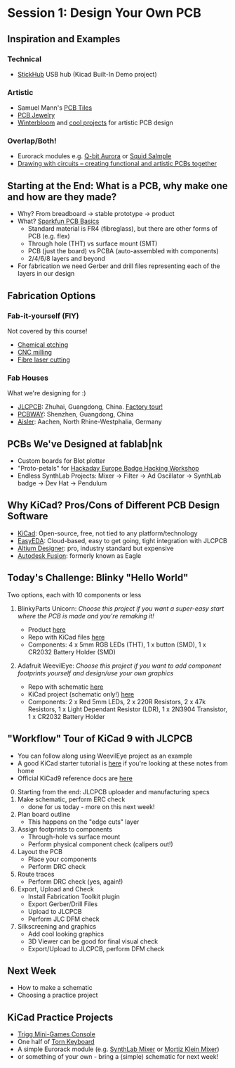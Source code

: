 # Session 1: Design Your Own PCB


## Inspiration and Examples

### Technical
- [StickHub](https://github.com/rbtsco/StickHub) USB hub (Kicad Built-In Demo project)

### Artistic
- Samuel Mann's [PCB Tiles](https://www.instagram.com/samzmann/#)
- [PCB Jewelry](https://learn.adafruit.com/making-pcb-art-with-gingerbread-and-kicad/) 
- [Winterbloom](https://gingerbread.wntr.dev/) and [cool projects](https://speak.wntr.dev/) for artistic PCB design

### Overlap/Both!
- Eurorack modules e.g. [Q-bit Aurora](https://www.qubitelectronix.com/shop/p/aurora) or [Squid Salmple](https://busycircuits.com/alm022/)
- [Drawing with circuits – creating functional and artistic PCBs together](https://media.ccc.de/v/38c3-drawing-with-circuits-creating-functional-and-artistic-pcbs-together)

## Starting at the End: What is a PCB, why make one and how are they made?
- Why? From breadboard -> stable prototype -> product
- What? [Sparkfun PCB Basics](https://learn.sparkfun.com/tutorials/pcb-basics/all)
	- Standard material is FR4 (fibreglass), but there are other forms of PCB (e.g. flex)
	- Through hole (THT) vs surface mount (SMT)
	- PCB (just the board) vs PCBA (auto-assembled with components)
	- 2/4/6/8 layers and beyond
- For fabrication we need Gerber and drill files representing each of the layers in our design

## Fabrication Options

### Fab-it-yourself (FIY)
Not covered by this course!
- [Chemical etching](https://www.youtube.com/watch?v=tWnfnt2rNO0)
- [CNC milling](https://www.youtube.com/watch?v=TBB32mKpizs)
- [Fibre laser cutting](https://hackaday.com/2025/01/05/perfecting-20-minute-pcbs-with-laser/)

### Fab Houses
What we're designing for :)
- [JLCPCB](https://jlcpcb.com/): Zhuhai, Guangdong, China. [Factory tour!](https://www.youtube.com/watch?v=jTBOSob5MLg)
- [PCBWAY](https://www.pcbway.com/): Shenzhen, Guangdong, China
- [Aisler](https://aisler.net/en): Aachen, North Rhine-Westphalia, Germany

## PCBs We've Designed at fablab|nk
- Custom boards for Blot plotter
- "Proto-petals" for [Hackaday Europe Badge Hacking Workshop](https://hackaday.io/europe2025)
- Endless SynthLab Projects: Mixer -> Filter -> Ad Oscillator -> SynthLab badge -> Dev Hat -> Pendulum

## Why KiCad? Pros/Cons of Different PCB Design Software
- [KiCad](https://www.kicad.org/): Open-source, free, not tied to any platform/technology
- [EasyEDA](https://easyeda.com/): Cloud-based, easy to get going, tight integration with JLCPCB
- [Altium Designer](https://www.altium.com/altium-designer): pro, industry standard but expensive
- [Autodesk Fusion](https://www.autodesk.com/products/fusion-360/electronics-engineer): formerly known as Eagle

## Today's Challenge: Blinky "Hello World"

Two options, each with 10 components or less

1. BlinkyParts Unicorn:
_Choose this project if you want a super-easy start where the PCB is made and you're remaking it!_
	- Product [here](https://shop.blinkyparts.com/en/detail/2be126ff15944653973e8ab5393be2b1)
	- Repo with KiCad files [here](https://github.com/blinkyparts/unicorn)
	- Components: 4 x 5mm RGB LEDs (THT), 1 x button (SMD), 1 x CR2032 Battery Holder (SMD)

2. Adafruit WeevilEye:
_Choose this project if you want to add component footprints yourself and design/use your own graphics_
	- Repo with schematic [here](https://github.com/Binary-Kitchen/SolderingTutorial/tree/master/WeevilEye)
	- KiCad project (schematic only!) [here](https://github.com/fablabnk/PCB-SummerSchool/tree/main/WeevilEyeMod)
	- Components: 2 x Red 5mm LEDs, 2 x 220R Resistors, 2 x 47k Resistors, 1 x Light Dependant Resistor (LDR), 1 x 2N3904 Transistor, 1 x CR2032 Battery Holder

## "Workflow" Tour of KiCad 9 with JLCPCB

- You can follow along using WeevilEye project as an example
- A good KiCad starter tutorial is [here](https://solder.hackclub.com/tutorial) if you're looking at these notes from home
- Official KiCad9 reference docs are [here](https://docs.kicad.org/9.0/en/kicad/kicad.html)

0. Starting from the end: JLCPCB uploader and manufacturing specs
1. Make schematic, perform ERC check
	- done for us today - more on this next week!
2. Plan board outline
	- This happens on the "edge cuts" layer
3. Assign footprints to components
	- Through-hole vs surface mount
	- Perform physical component check (calipers out!)
4. Layout the PCB
	- Place your components
	- Perform DRC check
5. Route traces
	- Perform DRC check (yes, again!)
6. Export, Upload and Check
	- Install Fabrication Toolkit plugin
	- Export Gerber/Drill Files
	- Upload to JLCPCB
	- Perform JLC DFM check
7. Silkscreening and graphics
	- Add cool looking graphics
	- 3D Viewer can be good for final visual check
	- Export/Upload to JLCPCB, perform DFM check

## Next Week

- How to make a schematic
- Choosing a practice project

## KiCad Practice Projects
- [Trigg Mini-Games Console](https://github.com/fablabnk/trigg/tree/main/hardware/mainboard_PCB/kicad)
- One half of [Torn Keyboard](https://github.com/fablabnk/torn/tree/master/torn_left) 
- A simple Eurorack module (e.g. [SynthLab Mixer](https://github.com/fablabnk/HagiwoMixer) or [Mortiz Klein Mixer](https://www.ericasynths.lv/shop/diy-kits-1/edu-diy-mixer/))
- or something of your own - bring a (simple) schematic for next week!